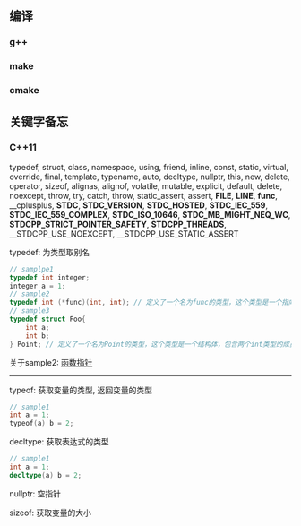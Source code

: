 
## 编译

### g++

### make

### cmake

## 关键字备忘

### C++11

typedef, struct, class, namespace, using, friend, inline, const, static, virtual, override, final, template, typename, auto, decltype, nullptr, this, new, delete, operator, sizeof, alignas, alignof, volatile, mutable, explicit, default, delete, noexcept, throw, try, catch, throw, static_assert, assert, __FILE__, __LINE__, __func__, __cplusplus, __STDC__, __STDC_VERSION__, __STDC_HOSTED__, __STDC_IEC_559__, __STDC_IEC_559_COMPLEX__, __STDC_ISO_10646__, __STDC_MB_MIGHT_NEQ_WC__, __STDCPP_STRICT_POINTER_SAFETY__, __STDCPP_THREADS__, __STDCPP_USE_NOEXCEPT, __STDCPP_USE_STATIC_ASSERT

typedef: 为类型取别名

```cpp
// samplpe1
typedef int integer;
integer a = 1;
// sample2
typedef int (*func)(int, int); // 定义了一个名为func的类型，这个类型是一个指向函数的指针，这个函数接受两个int类型的参数，并返回一个int类型的值。
// sample3
typedef struct Foo{
    int a;
    int b;
} Point; // 定义了一个名为Point的类型，这个类型是一个结构体，包含两个int类型的成员变量a和b。
```

关于sample2: [函数指针](https://www.runoob.com/w3cnote/cpp-func-pointer.html)

------------

typeof: 获取变量的类型, 返回变量的类型

```cpp
// sample1
int a = 1;
typeof(a) b = 2; 
```

decltype: 获取表达式的类型

```cpp
// sample1
int a = 1;
decltype(a) b = 2; 
```

nullptr: 空指针

sizeof: 获取变量的大小

